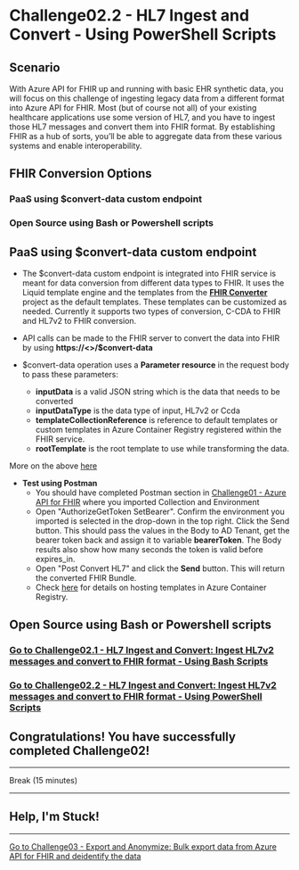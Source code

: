 # Challenge02.2 - HL7 Ingest and Convert - Using PowerShell Scripts

## Scenario
With Azure API for FHIR up and running with basic EHR synthetic data, you will focus on this challenge of ingesting legacy data from a different format into Azure API for FHIR. Most (but of course not all) of your existing healthcare applications use some version of HL7, and you have to ingest those HL7 messages and convert them into FHIR format. By establishing FHIR as a hub of sorts, you’ll be able to aggregate data from these various systems and enable interoperability.

## FHIR Conversion Options
### PaaS using $convert-data custom endpoint
### Open Source using Bash or Powershell scripts

## **PaaS** using $convert-data custom endpoint
* The $convert-data custom endpoint is integrated into FHIR service is meant for data conversion from different data types to FHIR. It uses the Liquid template engine and the templates from the **[FHIR Converter](https://github.com/microsoft/FHIR-Converter)** project as the default templates. These templates can be customized as needed. Currently it supports two types of conversion, C-CDA to FHIR and HL7v2 to FHIR conversion.

* API calls can be made to the FHIR server to convert the data into FHIR by using **https://<<FHIR service base URL>>/$convert-data**

* $convert-data operation uses a **Parameter resource** in the request body to pass these parameters:
    * **inputData** is a valid JSON string which is the data that needs to be converted
    * **inputDataType** is the data type of input, HL7v2 or Ccda 
    * **templateCollectionReference** is reference to default templates or custom templates in Azure Container Registry registered within the FHIR service.
    * **rootTemplate** is the root template to use while transforming the data.

More on the above [here](https://docs.microsoft.com/en-us/azure/healthcare-apis/fhir/convert-data)

* **Test using Postman**
    * You should have completed Postman section in [Challenge01 - Azure API for FHIR](../Challenge01-AzureAPIforFHIR/ReadMe.md) where you imported Collection and Environment
    * Open "AuthorizeGetToken SetBearer". Confirm the environment you imported is selected in the drop-down in the top right. Click the Send button. This should pass the values in the Body to AD Tenant, get the bearer token back and assign it to variable **bearerToken**. The Body results also show how many seconds the token is valid before expires_in.
    * Open "Post Convert HL7" and click the **Send** button. This will return the converted FHIR Bundle.
    * Check [here](https://docs.microsoft.com/en-us/azure/healthcare-apis/fhir/convert-data) for details on hosting templates in Azure Container Registry.

## **Open Source** using Bash or Powershell scripts
### [Go to Challenge02.1 - HL7 Ingest and Convert: Ingest HL7v2 messages and convert to FHIR format - Using Bash Scripts](../Challenge02.1-HL7IngestandConvertUsingBash/ReadMe.md)
### [Go to Challenge02.2 - HL7 Ingest and Convert: Ingest HL7v2 messages and convert to FHIR format - Using PowerShell Scripts](../Challenge02.1-HL7IngestandConvertUsingPS/ReadMe.md)

## Congratulations! You have successfully completed Challenge02!

---

Break (15 minutes)

---

## Help, I'm Stuck!


***

[Go to Challenge03 - Export and Anonymize: Bulk export data from Azure API for FHIR and deidentify the data](../Challenge03-ExportandAnonymizeData/ReadMe.md)
